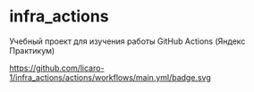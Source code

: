 # infra_actions
Учебный проект для изучения работы GitHub Actions (Яндекс Практикум)

https://github.com/licaro-1/infra_actions/actions/workflows/main.yml/badge.svg